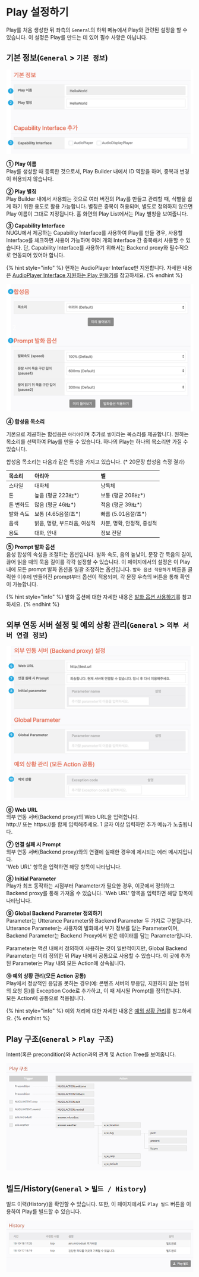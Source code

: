 # Play 설정하기

Play를 처음 생성한 뒤 좌측의 `General`의 하위 메뉴에서 Play와 관련된 설정을 할 수 있습니다. 이 설정은 Play를 만드는 데 있어 필수 사항은 아닙니다.

## 기본 정보\(`General` &gt; `기본 정보`\) <a id="setting"></a>

![](../.gitbook/assets/customize-a-play1.jpg)

**① Play 이름**  
Play를 생성할 때 등록한 것으로서, Play Builder 내에서 ID 역할을 하며, 중복과 변경이 허용되지 않습니다.

**② Play 별칭**  
Play Builder 내에서 사용되는 것으로 여러 버전의 Play를 만들고 관리할 때, 식별을 쉽게 하기 위한 용도로 활용 가능합니다. 별칭은 중복이 허용되며, 별도로 정의하지 않으면 Play 이름이 그대로 지정됩니다. 홈 화면의 Play List에서는 Play 별칭을 보여줍니다.

**③ Capability Interface**  
NUGU에서 제공하는 Capability Interface를 사용하여 Play를 만들 경우, 사용할 Interface를 체크하면 사용이 가능하며 여러 개의 Interface 간 중복해서 사용할 수 있습니다. 단, Capability Interface를 사용하기 위해서는 Backend proxy와 필수적으로 연동되어 있어야 합니다.

{% hint style="info" %}
현재는 AudioPlayer Interface만 지원합니다. 자세한 내용은 [AudioPlayer Interface 지원하는 Play 만들기](create-a-play-with-audioplayer/)를 참고하세요.
{% endhint %}

![](../.gitbook/assets/customize-a-play2%20%281%29.jpg)

**④ 합성음 목소리**

기본으로 제공하는 합성음은 `아리아`이며 추가로 `벨`이라는 목소리를 제공합니다. 원하는 목소리를 선택하여 Play를 만들 수 있습니다. 하나의 Play는 하나의 목소리만 가질 수 있습니다.

합성음 목소리는 다음과 같은 특성을 가지고 있습니다. \(\* 20문장 합성음 측정 결과\)

| 목소리 | 아리아 | 벨 |
| :--- | :--- | :--- |
| 스타일 | 대화체 | 낭독체 |
| 톤 | 높음 \(평균 223㎐\*\) | 보통 \(평균 208㎐\*\) |
| 톤 변화도 | 많음 \(평균 46㎐\*\) | 적음 \(평균 39㎐\*\) |
| 발화 속도 | 보통 \(4.65음절/초\*\) | 빠름 \(5.01음절/초\*\) |
| 음색 | 밝음, 명랑, 부드러움, 여성적 | 차분, 명확, 안정적, 중성적 |
| 용도 | 대화, 안내 | 정보 전달 |

**⑤ Prompt 발화 옵션**  
음성 합성의 속성을 조절하는 옵션입니다. 발화 속도, 음의 높낮이, 문장 간 묵음의 길이, 끊어 읽을 때의 묵음 길이를 각각 설정할 수 있습니다. 이 페이지에서의 설정은 이 Play 내에 모든 prompt 발화 옵션을 일괄 조정하는 옵션입니다. `발화 옵션 적용하기` 버튼을 클릭한 이후에 만들어진 prompt부터 옵션이 적용되며, 각 문장 우측의  버튼을 통해 확인이 가능합니다.

{% hint style="info" %}
발화 옵션에 대한 자세한 내용은 [발화 옵션 사용하기](define-an-action/use-responses/use-prompts.md#use-utterance-options)를 참고하세요.
{% endhint %}

## 외부 연동 서버 설정 및 예외 상황 관리\(`General` &gt; `외부 서버 연결 정보`\) <a id="setting-backend-proxy"></a>

![](../.gitbook/assets/customize-a-play3.jpg)

**⑥ Web URL**  
외부 연동 서버\(Backend proxy\)의 Web URL을 입력합니다.  
http:// 또는 https://를 함께 입력해주세요. 1 글자 이상 입력하면 추가 메뉴가 노출됩니다.

**⑦ 연결 실패 시 Prompt**  
외부 연동 서버\(Backend proxy\)와의 연결에 실패한 경우에 제시되는 에러 메시지입니다.  
'Web URL' 항목을 입력하면 해당 항목이 나타납니다.

**⑧ Initial Parameter**  
Play가 최초 동작하는 시점부터 Parameter가 필요한 경우, 이곳에서 정의하고 Backend proxy를 통해 가져올 수 있습니다. 'Web URL' 항목을 입력하면 해당 항목이 나타납니다.

**⑨ Global Backend Parameter 정의하기**  
Parameter는 Utterance Parameter와 Backend Parameter 두 가지로 구분됩니다. Utterance Parameter는 사용자의 발화에서 부가 정보를 담는 Parameter이며, Backend Parameter는 Backend Proxy에서 받은 데이터를 담는 Parameter입니다.

Parameter는 액션 내에서 정의하여 사용하는 것이 일반적이지만, Global Backend Parameter는 미리 정의한 뒤 Play 내에서 공통으로 사용할 수 있습니다. 이 곳에 추가된 Parameter는 Play 내의 모든 Action에 상속됩니다.

**⑩ 예외 상황 관리\(모든 Action 공통\)**  
Play에서 정상적인 응답을 못하는 경우\(예: 콘텐츠 서버의 무응답, 지원하지 않는 범위의 요청 등\)를 Exception Code로 추가하고, 이 때 제시될 Prompt를 정의합니다.  
모든 Action에 공통으로 적용됩니다.

{% hint style="info" %}
예외 처리에 대한 자세한 내용은 [예외 상황 관리](define-an-action/manage-exceptions.md)를 참고하세요.
{% endhint %}

## Play 구조\(`General` &gt; `Play 구조`\)

Intent\(혹은 precondition\)와 Action과의 관계 및 Action Tree를 보여줍니다.

![](../.gitbook/assets/ch3_321_c04.png)

## 빌드/History\(`General` &gt; `빌드 / History`\)

빌드 이력\(History\)을 확인할 수 있습니다. 또한, 이 페이지에서도 `Play 빌드` 버튼을 이용하여 Play를 빌드할 수 있습니다.

![](../.gitbook/assets/ch3_321_c05%20%281%29.png)

